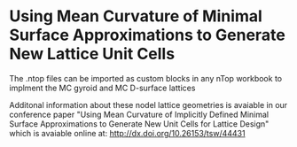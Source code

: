 # Using Mean Curvature of Minimal Surface Approximations to Generate New Lattice Unit Cells

The .ntop files can be imported as custom blocks in any nTop workbook to implment the MC gyroid and MC D-surface lattices

Additonal information about these nodel lattice geometries is avaiable in our conference paper "Using Mean Curvature of Implicitly Defined Minimal Surface Approximations to Generate New Unit Cells for Lattice Design" which is avaiable online at: <http://dx.doi.org/10.26153/tsw/44431>
